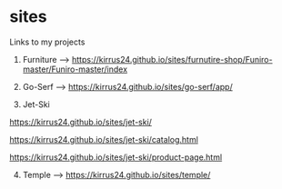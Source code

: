 # sites

Links to my projects
1. Furniture –>
https://kirrus24.github.io/sites/furnutire-shop/Funiro-master/Funiro-master/index

2. Go-Serf –> 
https://kirrus24.github.io/sites/go-serf/app/

3. Jet-Ski

  https://kirrus24.github.io/sites/jet-ski/

  https://kirrus24.github.io/sites/jet-ski/catalog.html

  https://kirrus24.github.io/sites/jet-ski/product-page.html

4. Temple –> 
https://kirrus24.github.io/sites/temple/

